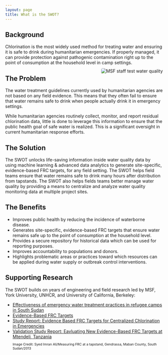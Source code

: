 ```yaml
---
layout: page
title: What is the SWOT?
---
```

<h2>Background</h2>
Chlorination is the most widely used method for treating water and ensuring it is safe to drink during humanitarian emergencies. If properly managed, it can provide protection against pathogenic contamination right up to the point of consumption at the household level in camp settings.

<div> <img src="{{ site.baseurl }}/public/images/SWOTpic2_cropped.jpeg" alt="MSF staff test water quality" class="responsive-image" style="float:right;border-radius:4px;margin:10px 0px 10px 10px">
</div>

<h2>The Problem</h2>
The water treatment guidelines currently used by humanitarian agencies are not based on any field evidence. This means that they often fail to ensure that water remains safe to drink when people actually drink it in emergency settings. 

While humanitarian agencies routinely collect, monitor, and report residual chlorination data, little is done to leverage this information to ensure that the public health goal of safe water is realized. This is a significant oversight in current humanitarian response efforts.

<h2>The Solution</h2>
The SWOT unlocks life-saving information inside water quality data by using machine learning & advanced data analytics to generate site-specific, evidence-based FRC targets, for any field setting. The SWOT helps field teams ensure that water remains safe to drink many hours after distribution from tapstands. The SWOT also helps fields teams better manage water quality by providing a means to centralize and analyze water quality monitoring data at multiple project sites.

<h2>The Benefits</h2>
<ul>
<li>Improves public health by reducing the incidence of waterborne disease.</li>
<li>Generates site-specific, evidence-based FRC targets that ensure water remains safe up to the point of consumption at the household level.</li>
<li>Provides a secure repository for historical data which can be used for reporting purposes.</li>
<li>Improves accountability to populations and donors.</li>
<li>Highlights problematic areas or practices toward which resources can be applied during water supply or outbreak control interventions.</li>
</ul>

<h2>Supporting Research</h2>
The SWOT builds on years of engineering and field research led by MSF, York University, UNHCR, and University of California, Berkeley:<br>
<ul>
<li><a href="https://www.who.int/bulletin/volumes/93/8/14-147645/en/" target="_blank" rel="noopener"> Effectiveness of emergency water treatment practices in refugee camps in South Sudan</a></li>
<li><a href="https://fieldresearch.msf.org/handle/10144/618835" target="_blank" rel="noopener"> Evidence-Based FRC Targets</a></li>
<li><a href="https://fieldresearch.msf.org/handle/10144/618836" target="_blank" rel="noopener"> Study Report: Evidence Based FRC Targets for Centralized Chlorination in Emergencies</a></li>
<li><a href="https://fieldresearch.msf.org/handle/10144/618737" target="_blank" rel="noopener"> Validation Study Report: Eavluating New Evidence-Based FRC Targets at Mtendeli, Tanzania</a></li>

<p style="font-size:75%">Image Credit: Syed Imran Ali/Measuring FRC at a tapstand, Gendrassa, Maban County, South Sudan/2013</p>
